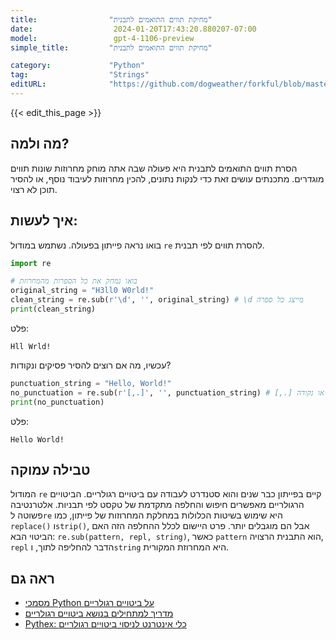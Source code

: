 ```yaml
---
title:                "מחיקת תווים התואמים לתבנית"
date:                  2024-01-20T17:43:20.880207-07:00
model:                 gpt-4-1106-preview
simple_title:         "מחיקת תווים התואמים לתבנית"

category:             "Python"
tag:                  "Strings"
editURL:              "https://github.com/dogweather/forkful/blob/master/content/he/python/deleting-characters-matching-a-pattern.md"
---
```


{{< edit_this_page >}}

## מה ולמה?
הסרת תווים התואמים לתבנית היא פעולה שבה אתה מוחק מחרוזות שונות תווים מוגדרים. מתכנתים עושים זאת כדי לנקות נתונים, להכין מחרוזות לעיבוד נוסף, או להסיר תוכן לא רצוי.

## איך לעשות:
בואו נראה פייתון בפעולה. נשתמש במודול `re` להסרת תווים לפי תבנית.

```python
import re

# בואו נמחק את כל הספרות מהמחרוזת
original_string = "H3ll0 W0rld!"
clean_string = re.sub(r'\d', '', original_string) # \d מייצג כל ספרה
print(clean_string)
```

פלט:
```
Hll Wrld!
```
עכשיו, מה אם רוצים להסיר פסיקים ונקודות?

```python
punctuation_string = "Hello, World!"
no_punctuation = re.sub(r'[,.]', '', punctuation_string) # [,.] מייצג פסיק או נקודה
print(no_punctuation)
```

פלט:
```
Hello World!
```

## טבילה עמוקה
המודול `re` קיים בפייתון כבר שנים והוא סטנדרט לעבודה עם ביטויים רגולריים. הביטויים הרגולריים מאפשרים חיפוש והחלפה מתקדמת של טקסט לפי תבניות. אלטרנטיבה פשוטה ל`re` היא שימוש בשיטות הכלולות במחלקת המחרוזות של פייתון, כמו `replace()` ו`strip()`, אבל הם מוגבלים יותר. פרט היישום לכלל ההחלפה הזה האם הביטוי הבא: `re.sub(pattern, repl, string)`, כאשר `pattern` הוא התבנית הרצויה, `repl` הדבר להחליפה לתוך, ו`string` היא המחרוזת המקורית.

## ראה גם
- [מסמכי Python על ביטויים רגולריים](https://docs.python.org/3/library/re.html)
- [מדריך למתחילים בנושא ביטויים רגולריים](https://www.regular-expressions.info/)
- [Pythex: כלי אינטרנט לניסוי ביטויים רגולריים](https://pythex.org/)
